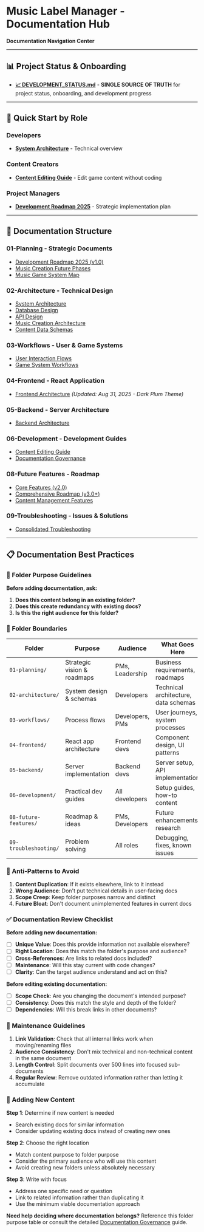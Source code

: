 # Music Label Manager - Documentation Hub

**Documentation Navigation Center**

---

## 📊 **Project Status & Onboarding**

- [**📈 DEVELOPMENT_STATUS.md**](../DEVELOPMENT_STATUS.md) - **SINGLE SOURCE OF TRUTH** for project status, onboarding, and development progress

---

## 🎯 **Quick Start by Role**

### **Developers**
- [**System Architecture**](./02-architecture/system-architecture.md) - Technical overview

### **Content Creators**
- [**Content Editing Guide**](./06-development/content-editing-guide.md) - Edit game content without coding

### **Project Managers**
- [**Development Roadmap 2025**](./01-planning/development_roadmap_2025.md) - Strategic implementation plan

---

## 📁 **Documentation Structure**

### **01-Planning** - Strategic Documents
- [Development Roadmap 2025 (v1.0)](./01-planning/development_roadmap_2025_sim-v1.0.md)
- [Music Creation Future Phases](./01-planning/implementation-specs/music-creation-release-cycle-phases-3-4-FUTURE.md)
- [Music Game System Map](./01-planning/music_game_system_map.html)

### **02-Architecture** - Technical Design
- [System Architecture](./02-architecture/system-architecture.md)
- [Database Design](./02-architecture/database-design.md)
- [API Design](./02-architecture/api-design.md)
- [Music Creation Architecture](./02-architecture/music-creation-architecture.md)
- [Content Data Schemas](./02-architecture/content-data-schemas.md)

### **03-Workflows** - User & Game Systems
- [User Interaction Flows](./03-workflows/user-interaction-flows.md)
- [Game System Workflows](./03-workflows/game-system-workflows.md)

### **04-Frontend** - React Application
- [Frontend Architecture](./04-frontend/frontend-architecture.md) *(Updated: Aug 31, 2025 - Dark Plum Theme)*

### **05-Backend** - Server Architecture
- [Backend Architecture](./05-backend/backend-architecture.md)

### **06-Development** - Development Guides
- [Content Editing Guide](./06-development/content-editing-guide.md)
- [Documentation Governance](./06-development/documentation-governance.md)

### **08-Future Features** - Roadmap
- [Core Features (v2.0)](./01-planning/CORE_FEATURES_sim-v2.0.md)
- [Comprehensive Roadmap (v3.0+)](./08-future-features-and-fixes/comprehensive-roadmap_sim-v3.0.md)
- [Content Management Features](./08-future-features-and-fixes/content-management-features.md)

### **09-Troubleshooting** - Issues & Solutions
- [Consolidated Troubleshooting](./09-troubleshooting/consolidated-system-troubleshooting.md)

---

## 📋 **Documentation Best Practices**

### **🎯 Folder Purpose Guidelines**

**Before adding documentation, ask:**
1. **Does this content belong in an existing folder?**
2. **Does this create redundancy with existing docs?**
3. **Is this the right audience for this folder?**

### **📁 Folder Boundaries**

| Folder | Purpose | Audience | What Goes Here | What Doesn't Go Here |
|--------|---------|----------|----------------|---------------------|
| `01-planning/` | Strategic vision & roadmaps | PMs, Leadership | Business requirements, roadmaps | Implementation details, code |
| `02-architecture/` | System design & schemas | Developers | Technical architecture, data schemas | User guides, implementation steps |
| `03-workflows/` | Process flows | Developers, PMs | User journeys, system processes | Code examples, debugging |
| `04-frontend/` | React app architecture | Frontend devs | Component design, UI patterns | Backend details, content editing |
| `05-backend/` | Server implementation | Backend devs | Server setup, API implementation | Architecture theory, user guides |
| `06-development/` | Practical dev guides | All developers | Setup guides, how-to content | Architectural theory, future plans |
| `08-future-features/` | Roadmap & ideas | PMs, Developers | Future enhancements, research | Current implementation, user guides |
| `09-troubleshooting/` | Problem solving | All roles | Debugging, fixes, known issues | General documentation, tutorials |

### **🚫 Anti-Patterns to Avoid**

1. **Content Duplication**: If it exists elsewhere, link to it instead
2. **Wrong Audience**: Don't put technical details in user-facing docs
3. **Scope Creep**: Keep folder purposes narrow and distinct
4. **Future Bloat**: Don't document unimplemented features in current docs

### **✅ Documentation Review Checklist**

**Before adding new documentation:**
- [ ] **Unique Value**: Does this provide information not available elsewhere?
- [ ] **Right Location**: Does this match the folder's purpose and audience?
- [ ] **Cross-References**: Are links to related docs included?
- [ ] **Maintenance**: Will this stay current with code changes?
- [ ] **Clarity**: Can the target audience understand and act on this?

**Before editing existing documentation:**
- [ ] **Scope Check**: Are you changing the document's intended purpose?
- [ ] **Consistency**: Does this match the style and depth of the folder?
- [ ] **Dependencies**: Will this break links in other documents?

### **🔄 Maintenance Guidelines**

1. **Link Validation**: Check that all internal links work when moving/renaming files
2. **Audience Consistency**: Don't mix technical and non-technical content in the same document
3. **Length Control**: Split documents over 500 lines into focused sub-documents
4. **Regular Review**: Remove outdated information rather than letting it accumulate

### **📝 Adding New Content**

**Step 1**: Determine if new content is needed
- Search existing docs for similar information
- Consider updating existing docs instead of creating new ones

**Step 2**: Choose the right location
- Match content purpose to folder purpose
- Consider the primary audience who will use this content
- Avoid creating new folders unless absolutely necessary

**Step 3**: Write with focus
- Address one specific need or question
- Link to related information rather than duplicating it
- Use the minimum viable documentation approach

**Need help deciding where documentation belongs?** Reference this folder purpose table or consult the detailed [Documentation Governance](./06-development/documentation-governance.md) guide.